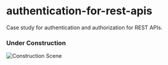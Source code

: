 # authentication-for-rest-apis
Case study for authentication and authorization for REST APIs.

### Under Construction
![Construction Scene](https://raw.githubusercontent.com/ugurcandede/Under-Construction/master/construction-scene/Capture.PNG)

